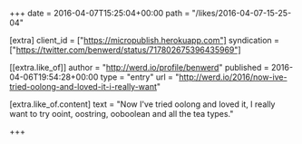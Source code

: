 +++
date = 2016-04-07T15:25:04+00:00
path = "/likes/2016-04-07-15-25-04"

[extra]
client_id = ["https://micropublish.herokuapp.com"]
syndication = ["https://twitter.com/benwerd/status/717802675396435969"]

[[extra.like_of]]
author = "http://werd.io/profile/benwerd"
published = 2016-04-06T19:54:28+00:00
type = "entry"
url = "http://werd.io/2016/now-ive-tried-oolong-and-loved-it-i-really-want"

[extra.like_of.content]
text = "Now I've tried oolong and loved it, I really want to try ooint, oostring, ooboolean and all the tea types."

+++

<a href="https://brid.gy/publish/twitter" data-synd></a>